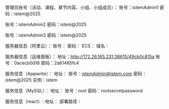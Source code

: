 管理员账号（活动、课程、章节内容、小组、小组成员）：
账号：istemAdmin1
密码：istem@2025

账号：istemAdmin2
密码：istem@2025

账号：istemAdmin3
密码：istem@2025

服务器信息（阿里云）：
账号：
密码：
ECS：
域名：

服务器信息（运维面板）：
地址：http://172.26.165.231:38615/49cb0c815a
账号：0acecb0d18
密码：2a61465fc4

服务信息（Appwrite）：
地址：
账号：istemAdmin@istem.com
密码：istem@2025
实例：istem

服务信息（MySQL）：
地址：
账号：root
密码：rootsecretpassword

服务信息（react）:
地址：
部署路径：
